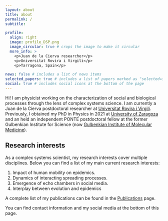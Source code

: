 ```yaml
---
layout: about
title: about
permalink: /
subtitle:

profile:
  align: right
  image: profile_DSP.png
  image_circular: true # crops the image to make it circular
  more_info: >
    <p>Juan de la Cierva researcher</p>
    <p>Universitat Rovira i Virgili</p>
    <p>Tarragona, Spain</p>

news: false # includes a list of news items
selected_papers: true # includes a list of papers marked as "selected={true}"
social: true # includes social icons at the bottom of the page
---
```


Hi! I am physicist working on the characterization of social and  biological processes through the lens of complex systems science. I am currently a Juan de la Cierva postdoctoral researcher at [Universitat Rovira i Virgili](https://www.urv.cat/en/). Previously, I obtained my PhD in Physics in 2021 at [University of Zaragoza]([unizar.es](https://www.unizar.es)) and an held an independent PONTE postdoctoral fellow at the former Gulbenkian Institute for Science (now [Gulbenkian Institute of Molecular Medicine](https://www.gimm.pt)).

Research interests
------
As a complex systems scientist, my research interests cover multiple disciplines. Below you can find a list of my main current research interests:

1. Impact of human mobility on epidemics.
2. Dynamics of interacting spreading processes.
3. Emergence of echo chambers in social media.
4. Interplay between evolution and epidemics 

A complete list of my publications can be found in the [Publications](https://sorianopanos.github.io/publications) page.

You can find contact information and my social media at the bottom of this page.
